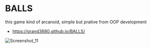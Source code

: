 # BALLS
this game kind of arcanoid, simple but prative from OOP development
- https://grand3680.github.io/BALLS/

![Screenshot_11](https://github.com/grand3680/BALLS/assets/84720129/363ca532-22ed-44c9-afa3-532859f3d5ec)
